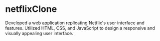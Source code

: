 # netflixClone

Developed a web application replicating Netflix's user interface and features.
Utilized HTML, CSS, and JavaScript to design a responsive and visually appealing user interface.
